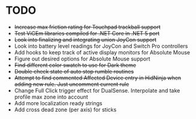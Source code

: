 # TODO

* ~~Increase max friction rating for Touchpad trackball support~~
* ~~Test ViGEm libraries compiled for .NET Core in .NET 5 port~~
* ~~Look into finalizing and integrating union JoyCon support~~
* Look into battery level readings for JoyCon and Switch Pro controllers
* Add hooks to keep track of active display monitors for Absolute Mouse
* Figure out desired options for Absolute Mouse support
* ~~Find different color swatch to use for Dark theme~~
* ~~Double check state of auto stop rumble routines~~
* ~~Attempt to find commented Affected Device entry in HidNinja when adding new rule. Just uncomment current rule~~
* Change Full Click trigger effect for DualSense. Interpolate and take profile max zone into account
* Add more localization ready strings
* Add cross dead zone (per axis) for sticks
